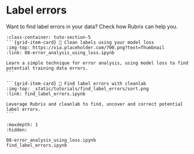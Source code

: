 # <span class="tuto-section-5"></span>Label errors

Want to find label errors in your data? Check how Rubrix can help you.

````{grid} 1 1 2 3
:class-container: tuto-section-5
```{grid-item-card} 🧼 Clean labels using your model loss
:img-top: https://via.placeholder.com/700.png?text=Thumbnail
:link: 08-error_analysis_using_loss.ipynb

Learn a simple technique for error analysis, using model loss to find potential training data errors.
```

```{grid-item-card} 🧐 Find label errors with cleanlab
:img-top: _static/tutorials/find_label_errors/sort.png
:link: find_label_errors.ipynb

Leverage Rubrix and cleanlab to find, uncover and correct potential label errors.
```
````

```{toctree}
:maxdepth: 1
:hidden:

08-error_analysis_using_loss.ipynb
find_label_errors.ipynb
```


